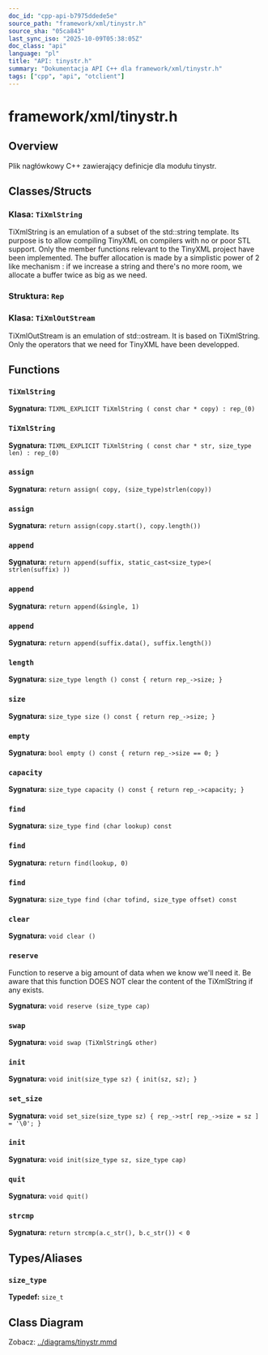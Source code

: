 ```yaml
---
doc_id: "cpp-api-b7975ddede5e"
source_path: "framework/xml/tinystr.h"
source_sha: "05ca843"
last_sync_iso: "2025-10-09T05:38:05Z"
doc_class: "api"
language: "pl"
title: "API: tinystr.h"
summary: "Dokumentacja API C++ dla framework/xml/tinystr.h"
tags: ["cpp", "api", "otclient"]
---
```


# framework/xml/tinystr.h

## Overview

Plik nagłówkowy C++ zawierający definicje dla modułu tinystr.

## Classes/Structs

### Klasa: `TiXmlString`

TiXmlString is an emulation of a subset of the std::string template. Its purpose is to allow compiling TinyXML on compilers with no or poor STL support. Only the member functions relevant to the TinyXML project have been implemented. The buffer allocation is made by a simplistic power of 2 like mechanism : if we increase a string and there's no more room, we allocate a buffer twice as big as we need.

### Struktura: `Rep`

### Klasa: `TiXmlOutStream`

TiXmlOutStream is an emulation of std::ostream. It is based on TiXmlString. Only the operators that we need for TinyXML have been developped.

## Functions

### `TiXmlString`

**Sygnatura:** `TIXML_EXPLICIT TiXmlString ( const char * copy) : rep_(0)`

### `TiXmlString`

**Sygnatura:** `TIXML_EXPLICIT TiXmlString ( const char * str, size_type len) : rep_(0)`

### `assign`

**Sygnatura:** `return assign( copy, (size_type)strlen(copy))`

### `assign`

**Sygnatura:** `return assign(copy.start(), copy.length())`

### `append`

**Sygnatura:** `return append(suffix, static_cast<size_type>( strlen(suffix) ))`

### `append`

**Sygnatura:** `return append(&single, 1)`

### `append`

**Sygnatura:** `return append(suffix.data(), suffix.length())`

### `length`

**Sygnatura:** `size_type length () const { return rep_->size; }`

### `size`

**Sygnatura:** `size_type size () const { return rep_->size; }`

### `empty`

**Sygnatura:** `bool empty () const { return rep_->size == 0; }`

### `capacity`

**Sygnatura:** `size_type capacity () const { return rep_->capacity; }`

### `find`

**Sygnatura:** `size_type find (char lookup) const`

### `find`

**Sygnatura:** `return find(lookup, 0)`

### `find`

**Sygnatura:** `size_type find (char tofind, size_type offset) const`

### `clear`

**Sygnatura:** `void clear ()`

### `reserve`

Function to reserve a big amount of data when we know we'll need it. Be aware that this function DOES NOT clear the content of the TiXmlString if any exists.

**Sygnatura:** `void reserve (size_type cap)`

### `swap`

**Sygnatura:** `void swap (TiXmlString& other)`

### `init`

**Sygnatura:** `void init(size_type sz) { init(sz, sz); }`

### `set_size`

**Sygnatura:** `void set_size(size_type sz) { rep_->str[ rep_->size = sz ] = '\0'; }`

### `init`

**Sygnatura:** `void init(size_type sz, size_type cap)`

### `quit`

**Sygnatura:** `void quit()`

### `strcmp`

**Sygnatura:** `return strcmp(a.c_str(), b.c_str()) < 0`

## Types/Aliases

### `size_type`

**Typedef:** `size_t`

## Class Diagram

Zobacz: [../diagrams/tinystr.mmd](../diagrams/tinystr.mmd)
